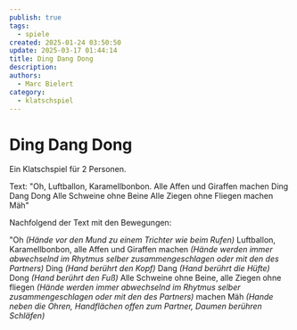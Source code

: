 ```yaml
---
publish: true
tags:
  - spiele
created: 2025-01-24 03:50:50
update: 2025-03-17 01:44:14
title: Ding Dang Dong
description: 
authors:
  - Marc Bielert
category:
  - klatschspiel
---
```


# Ding Dang Dong

Ein Klatschspiel für 2 Personen.

Text:
"Oh, Luftballon, Karamellbonbon.
Alle Affen und Giraffen machen
Ding Dang Dong
Alle Schweine ohne Beine
Alle Ziegen ohne Fliegen
machen Mäh"

Nachfolgend der Text mit den Bewegungen:

"Oh *(Hände vor den Mund zu einem Trichter wie beim Rufen)*
Luftballon, Karamellbonbon, alle Affen und Giraffen machen
*(Hände werden immer abwechselnd im Rhytmus selber zusammengeschlagen oder mit den des Partners)*
Ding *(Hand berührt den Kopf)*
Dang *(Hand berührt die Hüfte)*
Dong *(Hand berührt den Fuß)*
Alle Schweine ohne Beine, alle Ziegen ohne fliegen
*(Hände werden immer abwechselnd im Rhytmus selber zusammengeschlagen oder mit den des Partners)*
machen Mäh *(Hande neben die Ohren, Handflächen offen zum Partner, Daumen berühren Schläfen)*
